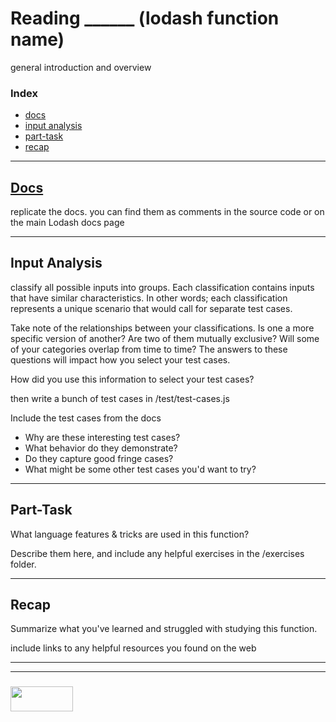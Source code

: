 # Reading ______ (lodash function name) 

general introduction and overview

### Index
* [docs](#docs)
* [input analysis](#input-analysis)
* [part-task](#part-task)
* [recap](#recap)

___

## [Docs]()

replicate the docs.  you can find them as comments in the source code or on the main Lodash docs page

___

## Input Analysis

classify all possible inputs into groups. Each classification contains inputs that have similar characteristics. In other words; each classification represents a unique scenario that would call for separate test cases.

Take note of the relationships between your classifications. Is one a more specific version of another? Are two of them mutually exclusive? Will some of your categories overlap from time to time? The answers to these questions will impact how you select your test cases.

How did you use this information to select your test cases?

then write a bunch of test cases in /test/test-cases.js

Include the test cases from the docs
* Why are these interesting test cases?
* What behavior do they demonstrate?
* Do they capture good fringe cases?
* What might be some other test cases you'd want to try?

___

## Part-Task

What language features & tricks are used in this function?

Describe them here, and include any helpful exercises in the /exercises folder.

___

## Recap

Summarize what you've learned and struggled with studying this function.

include links to any helpful resources you found on the web

___
___
### <a href="http://elewa.education/blog" target="_blank"><img src="https://user-images.githubusercontent.com/18554853/34921062-506450ae-f97d-11e7-875f-6feeb26ad72d.png" width="100" height="40"/></a>
